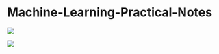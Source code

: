 # Machine-Learning-Practical-Notes



![](https://github.com/praj2408/Machine-Learning-Practical-Notes/blob/main/Notes/1695620788768.jpg)

![](https://github.com/praj2408/Machine-Learning-Practical-Notes/blob/main/Notes/1695620788763.jpg)
